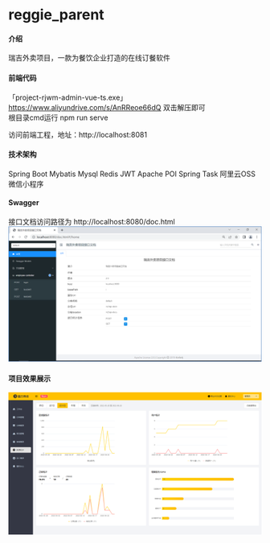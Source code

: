 # reggie_parent

#### 介绍
瑞吉外卖项目，一款为餐饮企业打造的在线订餐软件

#### 前端代码
「project-rjwm-admin-vue-ts.exe」
https://www.aliyundrive.com/s/AnRReoe66dQ
双击解压即可  
根目录cmd运行  npm run serve  

访问前端工程，地址：http://localhost:8081

#### 技术架构

Spring Boot
Mybatis
Mysql
Redis
JWT
Apache POI
Spring Task
阿里云OSS
微信小程序
#### Swagger
接口文档访问路径为 http://localhost:8080/doc.html
![img.png](img/Swagger.png)
#### **项目效果展示**
![img.png](img/reggie.png)
